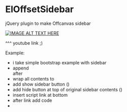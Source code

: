 ElOffsetSidebar
===============

jQuery plugin to make Offcanvas sidebar

[![IMAGE ALT TEXT HERE](http://img.youtube.com/vi/ggQyHoUowaE/0.jpg)](http://www.youtube.com/watch?v=ggQyHoUowaE)

^^^ youtube link ;)




Example:
  - i take simple bootstrap example with sidebar
  - append <div id="el-sidebar-nav"></div> after <body>
  - wrap all contents to <div id="el-wrapper">
  - add show sidebar button (<a class="btn btn-success el-sidebar-btn"><span class="fa fa-chevron-right fa-lg"></span></a>)
  - add hide button at top of original sidebar contents (<a class="btn btn-success el-sidebar-btn"><span class="fa fa-chevron-right fa-lg"></span></a>)
  - insert script link at bottom <script src="el-offsidebar.js"></script>
  - after link add code 		
  - <script>
			// init ElOffsetSidebar
			$.fn.elSidebar({
				sidebar		: '.blog-sidebar',			// real sidebar
				sidebarBtn	: '.el-sidebar-btn',		// show/hide sidebar button
				elSidebar	: '#el-sidebar-nav',		// el sidebar
				elWrapper	: '#el-wrapper'				// el wrapper
			});		
		</script>
